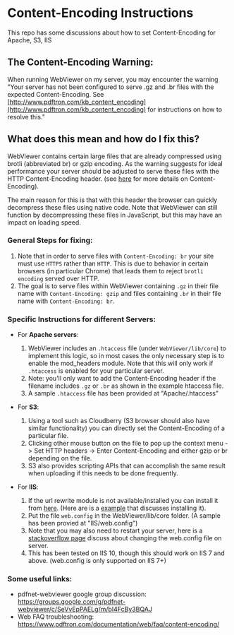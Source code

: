 # Content-Encoding Instructions
This repo has some discussions about how to set Content-Encoding for Apache, S3, IIS


## The Content-Encoding Warning: 

When running WebViewer on my server, you may encounter the warning "Your server has not been configured to serve .gz and .br files with the expected Content-Encoding. See [http://www.pdftron.com/kb_content_encoding](http://www.pdftron.com/kb_content_encoding) for instructions on how to resolve this." 


## What does this mean and how do I fix this?
WebViewer contains certain large files that are already compressed using brotli (abbreviated br) or gzip encoding. As the warning suggests for ideal performance your server should be adjusted to serve these files with the HTTP Content-Encoding header. (see [here](https://developer.mozilla.org/en-US/docs/Web/HTTP/Headers/Content-Encoding) for more details on Content-Encoding).

The main reason for this is that with this header the browser can quickly decompress these files using native code. Note that WebViewer can still function by decompressing these files in JavaScript, but this may have an impact on loading speed.

### General Steps for fixing:
1. Note that in order to serve files with `Content-Encoding: br` your site must use `HTTPS` rather than `HTTP`. This is due to behavior in certain browsers (in particular Chrome) that leads them to reject `brotli encoding` served over HTTP.
2. The goal is to serve files within WebViewer containing `.gz` in their file name with `Content-Encoding: gzip` and files containing `.br` in their file name with `Content-Encoding: br`.

### Specific Instructions for different Servers:
- For **Apache servers**: 
  1. WebViewer includes an `.htaccess` file (under `WebViewer/lib/core`) to implement this logic, so in most cases the only necessary step is to enable the mod_headers module. Note that this will only work if `.htaccess` is enabled for your particular server.
  2. Note: you'll only want to add the Content-Encoding header if the filename includes `.gz` or `.br` as shown in the example htaccess file.
  3. A sample `.htaccess` file has been provided at "Apache/.htaccess"

- For **S3**: 
  1. Using a tool such as Cloudberry (S3 browser should also have similar functionality) you can directly set the Content-Encoding of a particular file.
  2. Clicking other mouse button on the file to pop up the context menu -> Set HTTP headers -> Enter Content-Encoding and either gzip or br depending on the file. 
  3. S3 also provides scripting APIs that can accomplish the same result when uploading if this needs to be done frequently.

- For **IIS**:
  1. If the url rewrite module is not available/installed you can install it from [here](https://www.iis.net/downloads/microsoft/url-rewrite). (Here are is a [example](http://web-site-scripts.com/knowledge-base/article/AA-00470/0) that discusses installing it). 
  2. Put the file `web.config` in the WebViewer/lib/core folder. (A sample has been provied at "IIS/web.config")
  3. Note that you may also need to restart your server, here is a [stackoverflow page](https://stackoverflow.com/questions/18261507/change-to-web-config-on-server-is-not-going-into-effect.) discuss about changing the web.config file on server.
  4. This has been tested on IIS 10, though this should work on IIS 7 and above. (web.config is only supported on IIS 7+)



### Some useful links:
 - pdfnet-webviewer google group discussion: https://groups.google.com/g/pdfnet-webviewer/c/SeVvEpPAELg/m/bI4FcBy3BQAJ
 - Web FAQ troubleshooting: https://www.pdftron.com/documentation/web/faq/content-encoding/